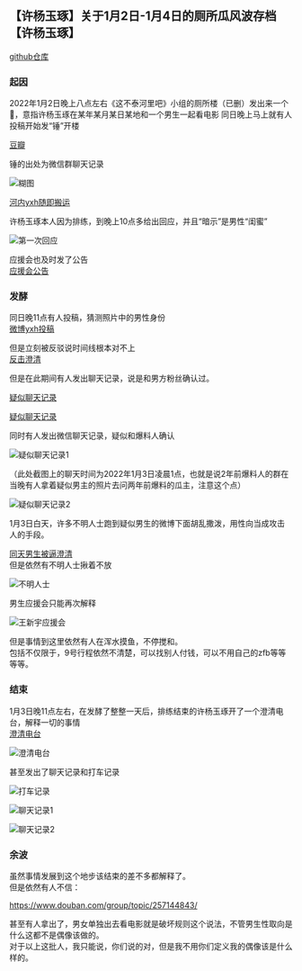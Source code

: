 ## 【许杨玉琢】关于1月2日-1月4日的厕所瓜风波存档【许杨玉琢】
[github仓库](https://github.com/Ellisonlee/sheepdiary/tree/develop/CaseProfiles/220102-04%20%E8%B1%86%E7%93%A3%E5%8E%95%E6%89%80%E7%93%9C%E4%BA%8B%E4%BB%B6)

### 起因
2022年1月2日晚上八点左右《这不泰河里吧》小组的厕所楼（已删）发出来一个🍉，意指许杨玉琢在某年某月某日某地和一个男生一起看电影 
同日晚上马上就有人投稿开始发“锤”开楼 <br>

[豆瓣](https://www.douban.com/group/topic/257066852/)<br>

锤的出处为微信群聊天记录<br>

![糊图](./images/%E7%B3%8A%E5%9B%BE.jpeg)

[河内yxh随即搬运](https://weibo.com/5512350098/L8WdD28xE)<br>

许杨玉琢本人因为排练，到晚上10点多给出回应，并且“暗示”是男性“闺蜜” <br>

![第一次回应](./images/第一次回应.jpeg)

应援会也及时发了公告<br>
[应援会公告](https://weibo.com/5236952807/L8X7jjm24?)

### 发酵 
同日晚11点有人投稿，猜测照片中的男性身份<br>
[微博yxh投稿](https://m.weibo.cn/5512350098/4721349883330683)<br>

但是立刻被反驳说时间线根本对不上 <br>
[反击澄清](https://weibo.com/5512350098/L8XttlBqo)<br>

但是在此期间有人发出聊天记录，说是和男方粉丝确认过。<br>

[疑似聊天记录](https://www.douban.com/group/topic/257081590/)<br>

[疑似聊天记录](https://weibo.com/5512350098/L8Xw5jC3P)<br>

同时有人发出微信聊天记录，疑似和爆料人确认<br>

![疑似聊天记录1](./images/%E7%96%91%E4%BC%BC%E8%81%8A%E5%A4%A9%E8%AE%B0%E5%BD%951.jpeg?raw=true)

（此处截图上的聊天时间为2022年1月3日凌晨1点，也就是说2年前爆料人的群在当晚有人拿着疑似男主的照片去问两年前爆料的瓜主，注意这个点）<br>

![疑似聊天记录2](./images/%E7%96%91%E4%BC%BC%E8%81%8A%E5%A4%A9%E8%AE%B0%E5%BD%952.jpg)

1月3日白天，许多不明人士跑到疑似男生的微博下面胡乱撒泼，用性向当成攻击人的手段。 <br>

[同天男生被逼澄清](https://weibo.com/2941547635/L92q2yf4R) <br>
但是依然有不明人士揪着不放 <br>

![不明人士](./images/%E4%B8%8D%E6%98%8E%E4%BA%BA%E5%A3%AB.png)

男生应援会只能再次解释 <br>

![王新宇应援会](./images/%E7%8E%8B%E6%96%B0%E5%AE%87yyh%E6%BE%84%E6%B8%85.jpeg)

但是事情到这里依然有人在浑水摸鱼，不停搅和。 <br>
包括不仅限于，9号行程依然不清楚，可以找别人付钱，可以不用自己的zfb等等等等。<br>

### 结束 
1月3日晚11点左右，在发酵了整整一天后，排练结束的许杨玉琢开了一个澄清电台，解释一切的事情 <br>
[澄清电台](https://www.bilibili.com/video/BV1NP4y1E72d)<br>

![澄清电台](./images/%E6%BE%84%E6%B8%85%E6%96%87%E5%AD%97%E7%89%88.jpeg)<br>

甚至发出了聊天记录和打车记录<br>

![打车记录](./images/%E6%89%93%E8%BD%A6%E8%AE%B0%E5%BD%95.jpeg)<br>

![聊天记录1](./images/%E6%BE%84%E6%B8%85%E8%81%8A%E5%A4%A9%E8%AE%B0%E5%BD%951.jpeg)<br>

![聊天记录2](./images/%E7%96%91%E4%BC%BC%E8%81%8A%E5%A4%A9%E8%AE%B0%E5%BD%952.jpeg)<br>

### 余波 
虽然事情发展到这个地步该结束的差不多都解释了。<br>
但是依然有人不信： <br>

https://www.douban.com/group/topic/257144843/ <br>

甚至有人拿出了，男女单独出去看电影就是破坏规则这个说法，不管男生性取向是什么这都不是偶像该做的。<br>
对于以上这批人，我只能说，你们说的对，但是我不用你们定义我的偶像该是什么样的。 <br>


